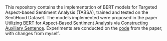 This repository contains the implementation of BERT models for Targeted Aspect-based Sentiment Analysis (TABSA), trained and tested on the SentiHood Dataset. 
The models implemented were proposed in the paper [Utilizing BERT for Aspect-Based Sentiment Analysis via Constructing Auxiliary Sentence](https://arxiv.org/pdf/1903.09588.pdf).
Experiments are conducted on the [code](https://github.com/HSLCY/ABSA-BERT-pair) from the paper, with changes from myself.
